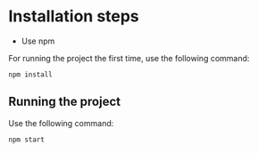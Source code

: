 # Installation steps
* Use npm

For running the project the first time, use the following command:

```shell
npm install
```

## Running the project

Use the following command:
```shell
npm start
```
